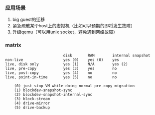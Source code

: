 ### 应用场景  
1. big guest的迁移  
2. 紧急疏散某个host上的虚拟机（比如可以预期的即将发生故障）  
3. 升级qemu（可以用unix socket，避免遇到网络故障）    

### matrix  

```shell
                          disk       RAM        internal snapshot
non-live                  yes (0)    yes (0)    yes
live, disk only           yes (1)    N/A        yes (2)
live, pre-copy            yes (3)    yes        no
live, post-copy           yes (4)    no         no
live, point-in-time       yes (5)    no         no

    (0) just stop VM while doing normal pre-copy migration
    (1) blockdev-snapshot-sync
    (2) blockdev-snapshot-internal-sync
    (3) block-stream
    (4) drive-mirror
    (5) drive-backup
```
